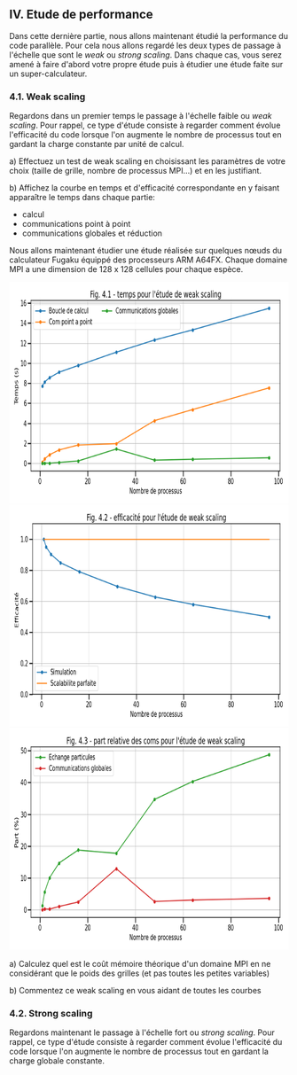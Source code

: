 ## IV. Etude de performance

Dans cette dernière partie, nous allons maintenant étudié la performance du code parallèle.
Pour cela nous allons regardé les deux types de passage à l'échelle que sont le *weak* ou *strong scaling*.
Dans chaque cas, vous serez amené à faire d'abord votre propre étude puis à étudier une étude faite sur un super-calculateur.

### 4.1. Weak scaling

Regardons dans un premier temps le passage à l'échelle faible ou *weak scaling*.
Pour rappel, ce type d'étude consiste à regarder comment évolue l'efficacité du
code lorsque l'on augmente le nombre de processus tout en gardant la
charge constante par unité de calcul.

a) Effectuez un test de weak scaling en choisissant les paramètres de votre choix (taille de grille, nombre de processus MPI...) et en les justifiant.

b) Affichez la courbe en temps et d'efficacité correspondante en y faisant apparaître le temps dans chaque partie:
- calcul
- communications point à point
- communications globales et réduction

Nous allons maintenant étudier une étude réalisée sur quelques nœuds du calculateur Fugaku équippé des processeurs ARM A64FX.
Chaque domaine MPI a une dimension de 128 x 128 cellules pour chaque espèce.

<img src="../../../support/materiel/life_mpi_weak_scaling_time.png" height="400">
<img src="../../../support/materiel/life_mpi_weak_scaling_efficiency.png" height="400">
<img src="../../../support/materiel/life_mpi_weak_scaling_part.png" height="400">

a) Calculez quel est le coût mémoire théorique d'un domaine MPI en ne considérant que le poids des grilles (et pas toutes les petites variables)

b) Commentez ce weak scaling en vous aidant de toutes les courbes



### 4.2. Strong scaling

Regardons maintenant le passage à l'échelle fort ou *strong scaling*.
Pour rappel, ce type d'étude consiste à regarder comment évolue l'efficacité du
code lorsque l'on augmente le nombre de processus tout en gardant la
charge globale constante.
